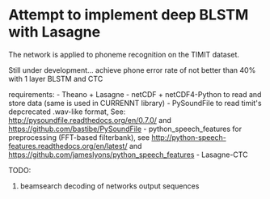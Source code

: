 # Attempt to implement deep BLSTM with Lasagne

The network is applied to phoneme recognition on the TIMIT dataset. 

Still under development... achieve phone error rate of not better than 40% with 1 layer BLSTM and CTC

requirements: 
	- Theano + Lasagne
	- netCDF + netCDF4-Python to read and store data (same is used in CURRENNT library)
	- PySoundFile to read timit's depcrecated .wav-like format, See: http://pysoundfile.readthedocs.org/en/0.7.0/ and https://github.com/bastibe/PySoundFile
	- python_speech_features for preprocessing (FFT-based filterbank), see http://python-speech-features.readthedocs.org/en/latest/ and https://github.com/jameslyons/python_speech_features
	- Lasagne-CTC

TODO:
1) beamsearch decoding of networks output sequences
